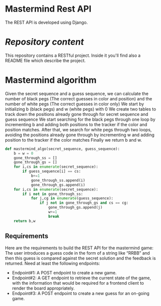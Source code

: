 # Mastermind Rest API
The REST API is developed using Django.
# _Repository content_
This repository contains a RESTful project. Inside it you'll find also a README file which describe the project.
# Mastermind algorithm
Given the secret sequence and a guess sequence, we can calculate the number of black pegs (The correct guesses in color and position) and the number of white pegs (The correct guesses in color only)
We start by initializing b (black pegs) and w (white pegs) with 0
We create two tables to track down the positions already gone through for secret sequence and guess sequence
We start searching for the black pegs through one loop by incrementing b and adding both positions to the tracker if the color and position matches.
After that, we search for white pegs through two loops, avoiding the positions already gone through by incrementing w and adding position to the tracker if the color matches
Finally we return b and w.
```Python
def mastermind_algo(secret_sequence, guess_sequence):
    b = w = 0
    gone_through_ss = []
    gone_through_gs = []
    for i,cs in enumerate(secret_sequence):
        if guess_sequence[i] == cs:
            b+=1
            gone_through_ss.append(i)
            gone_through_gs.append(i)
    for i,cs in enumerate(secret_sequence):
        if i not in gone_through_ss:
            for j,cg in enumerate(guess_sequence):
                if j not in gone_through_gs and cs == cg:
                    gone_through_gs.append(j)
                    w+=1
                    break
    return b,w
```
## Requirements
Here are the requirements to build the REST API for the mastermind game:
The user introduces a guess code in the form of a string like “RRBB” and then this guess is compared against the secret solution and the feedback is returned. Need at least the following endpoints:
* Endpoint#1: A POST endpoint to create a new game.
* Endpoint#2: A GET endpoint to retrieve the current state of the game, with the information that would be required for a frontend client to render the board appropriately.
* Endpoint#3: A POST endpoint to create a new guess for an on-going game.